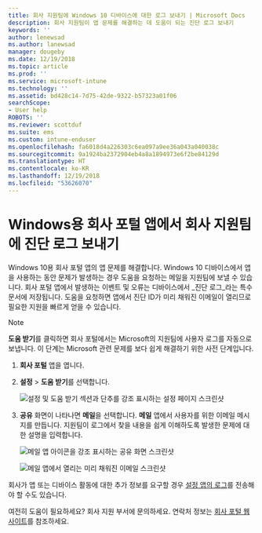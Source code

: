 ```yaml
---
title: 회사 지원팀에 Windows 10 디바이스에 대한 로그 보내기 | Microsoft Docs
description: 회사 지원팀이 앱 문제를 해결하는 데 도움이 되는 진단 로그 보내기
keywords: ''
author: lenewsad
ms.author: lanewsad
manager: dougeby
ms.date: 12/19/2018
ms.topic: article
ms.prod: ''
ms.service: microsoft-intune
ms.technology: ''
ms.assetid: bd428c14-7d75-42de-9322-b57323a01f06
searchScope:
- User help
ROBOTS: ''
ms.reviewer: scottduf
ms.suite: ems
ms.custom: intune-enduser
ms.openlocfilehash: fa6018d4a226303c6ea097a9ee36a043a040038c
ms.sourcegitcommit: 9a1924ba2372904eb4a8a1894973e6f2be84129d
ms.translationtype: HT
ms.contentlocale: ko-KR
ms.lasthandoff: 12/19/2018
ms.locfileid: "53626070"
---
```

# <a name="send-diagnostic-logs-to-your-company-support-from-company-portal-for-windows"></a>Windows용 회사 포털 앱에서 회사 지원팀에 진단 로그 보내기

Windows 10용 회사 포털 앱의 앱 문제를 해결합니다. Windows 10 디바이스에서 앱을 사용하는 동안 문제가 발생하는 경우 도움을 요청하는 메일을 지원팀에 보낼 수 있습니다. 회사 포털 앱에서 발생하는 이벤트 및 오류는 디바이스에서 _진단 로그_라는 특수 문서에 저장됩니다. 도움을 요청하면 앱에서 진단 ID가 미리 채워진 이메일이 열리므로 필요한 지원을 빠르게 얻을 수 있습니다.

> [!Note]       
> **도움 받기**를 클릭하면 회사 포털에서는 Microsoft의 지원팀에 사용자 로그를 자동으로 보냅니다. 이 단계는 Microsoft 관련 문제를 보다 쉽게 해결하기 위한 사전 단계입니다.  

1. **회사 포털** 앱을 엽니다.
2. **설정** > **도움 받기**를 선택합니다.  

   ![설정 및 도움 받기 섹션과 단추를 강조 표시하는 설정 페이지 스크린샷](./media/1811_Get_Help_Windows_Cpapp.png)    

3. **공유** 화면이 나타나면 **메일**을 선택합니다. **메일** 앱에서 사용자를 위한 이메일 메시지를 만듭니다. 지원팀이 로그에서 찾을 내용을 쉽게 이해하도록 발생한 문제에 대한 설명을 입력합니다.

   ![메일 앱 아이콘을 강조 표시하는 공유 화면 스크린샷](./media/1811_Mail_Logs_Windows_CPapp.png)  


   ![메일 앱에서 열리는 미리 채워진 이메일 스크린샷](./media/1811_Get_Help_Email_Windows_CPapp.png)  

회사가 앱 또는 디바이스 활동에 대한 추가 정보를 요구할 경우 [설정 앱의 로그](send-logs-to-your-it-admin-settings-windows.md)를 전송해야 할 수도 있습니다.  

여전히 도움이 필요하세요? 회사 지원 부서에 문의하세요. 연락처 정보는 [회사 포털 웹 사이트](https://go.microsoft.com/fwlink/?linkid=2010980)를 참조하세요.  
